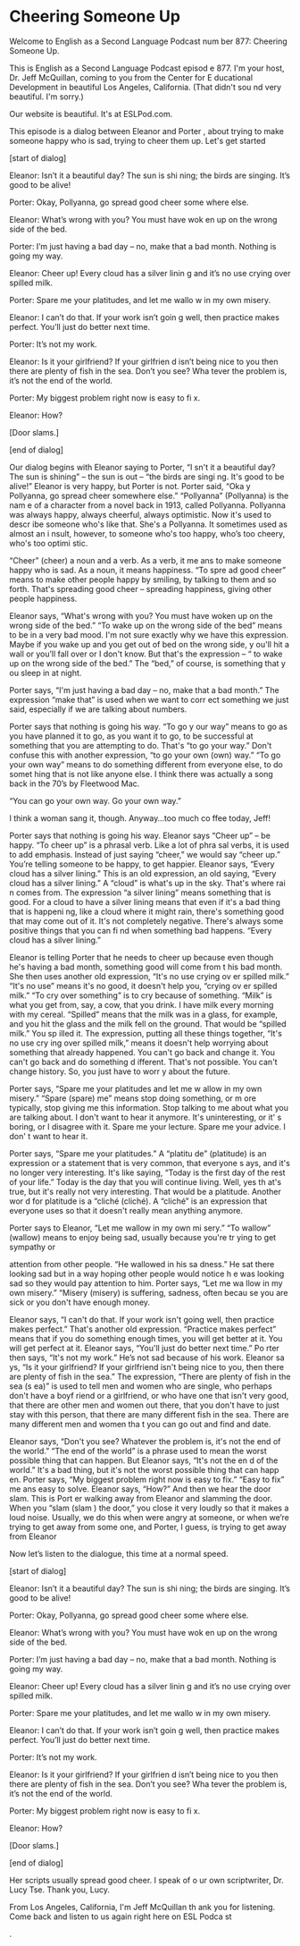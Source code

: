 # Cheering Someone Up

Welcome to English as a Second Language Podcast num ber 877: Cheering Someone Up.

This is English as a Second Language Podcast episod e 877. I'm your host, Dr. Jeff McQuillan, coming to you from the Center for E ducational Development in beautiful Los Angeles, California. (That didn't sou nd very beautiful. I'm sorry.)

Our website is beautiful. It's at ESLPod.com.

This episode is a dialog between Eleanor and Porter , about trying to make someone happy who is sad, trying to cheer them up. Let's get started

[start of dialog]

Eleanor:  Isn’t it a beautiful day?  The sun is shi ning; the birds are singing.  It’s good to be alive!

Porter:  Okay, Pollyanna, go spread good cheer some where else.

Eleanor:  What’s wrong with you?  You must have wok en up on the wrong side of the bed.

Porter:  I’m just having a bad day – no, make that a bad month.  Nothing is going my way.

Eleanor:  Cheer up!  Every cloud has a silver linin g and it’s no use crying over spilled milk.

Porter:  Spare me your platitudes, and let me wallo w in my own misery.

Eleanor:  I can’t do that.  If your work isn’t goin g well, then practice makes perfect.  You’ll just do better next time.

Porter:  It’s not my work.

Eleanor:  Is it your girlfriend?  If your girlfrien d isn’t being nice to you then there are plenty of fish in the sea.  Don’t you see?  Wha tever the problem is, it’s not the end of the world.

Porter:  My biggest problem right now is easy to fi x.

 Eleanor:  How?

[Door slams.]

[end of dialog]

Our dialog begins with Eleanor saying to Porter, “I sn't it a beautiful day? The sun is shining” – the sun is out – “the birds are singi ng. It's good to be alive!” Eleanor is very happy, but Porter is not. Porter said, “Oka y Pollyanna, go spread cheer somewhere else.” “Pollyanna” (Pollyanna) is the nam e of a character from a novel back in 1913, called Pollyanna. Pollyanna was  always happy, always cheerful, always optimistic. Now it's used to descr ibe someone who's like that. She's a Pollyanna. It sometimes used as almost an i nsult, however, to someone who's too happy, who’s too cheery, who's too optimi stic.

“Cheer” (cheer) a noun and a verb. As a verb, it me ans to make someone happy who is sad. As a noun, it means happiness. “To spre ad good cheer” means to make other people happy by smiling, by talking to them and so forth. That's spreading good cheer – spreading happiness, giving other people happiness.

Eleanor says, “What's wrong with you? You must have  woken up on the wrong side of the bed.” “To wake up on the wrong side of the bed” means to be in a very bad mood. I'm not sure exactly why we have this expression. Maybe if you wake up and you get out of bed on the wrong side, y ou'll hit a wall or you’ll fall over or I don't know. But that's the expression – “ to wake up on the wrong side of the bed.” The “bed,” of course, is something that y ou sleep in at night.

Porter says, “I'm just having a bad day – no,  make  that a bad month.” The expression “make that” is used when we want to corr ect something we just said, especially if we are talking about numbers.

Porter says that nothing is going his way. “To go y our way” means to go as you have planned it to go, as you want it to go, to be successful at something that you are attempting to do. That's “to go your way.” Don't confuse this with another expression, “to go your own (own) way.” “To go your  own way” means to do something different from everyone else, to do somet hing that is not like anyone else. I think there was actually a song back in the  70’s by Fleetwood Mac.

“You can go your own way. Go your own way.”

I think a woman sang it, though. Anyway…too much co ffee today, Jeff!

 Porter says that nothing is going his way. Eleanor says “Cheer up” – be happy. “To cheer up” is a phrasal verb. Like a lot of phra sal verbs, it is used to add emphasis. Instead of just saying “cheer,” we would say “cheer up.” You’re telling someone to be happy, to get happier. Eleanor says, “Every cloud has a silver lining.” This is an old expression, an old saying, “Every cloud has a silver lining.” A “cloud” is what's up in the sky. That's where rai n comes from. The expression “a silver lining” means something that is good. For  a cloud to have a silver lining means that even if it's a bad thing that is happeni ng, like a cloud where it might rain, there's something good that may come out of it. It's not completely negative. There's always some positive things that you can fi nd when something bad happens. “Every cloud has a silver lining.”

Eleanor is telling Porter that he needs to cheer up  because even though he's having a bad month, something good will come from t his bad month. She then uses another old expression, “It's no use crying ov er spilled milk.” “It's no use” means it's no good, it doesn't help you, “crying ov er spilled milk.” “To cry over something” is to cry because of something. “Milk” is what you get from, say, a cow, that you drink. I have milk every morning with  my cereal. “Spilled” means that the milk was in a glass, for example, and you hit the glass and the milk fell on the ground. That would be “spilled milk.” You sp illed it. The expression, putting all these things together, “It's no use cry ing over spilled milk,” means it doesn't help worrying about something that already happened. You can't go back and change it. You can't go back and do something d ifferent. That's not possible. You can't change history. So, you just have to worr y about the future.

Porter says, “Spare me your platitudes and let me w allow in my own misery.” “Spare (spare) me” means stop doing something, or m ore typically, stop giving me this information. Stop talking to me about what you are talking about. I don't want to hear it anymore. It's uninteresting, or it' s boring, or I disagree with it. Spare me your lecture. Spare me your advice. I don' t want to hear it.

Porter says, “Spare me your platitudes.” A “platitu de” (platitude) is an expression or a statement that is very common, that everyone s ays, and it's no longer very interesting. It's like saying, “Today is the first day of the rest of your life.” Today is the day that you will continue living. Well, yes th at's true, but it's really not very interesting. That would be a platitude. Another wor d for platitude is a “cliché (cliché). A “cliché” is an expression that everyone  uses so that it doesn't really mean anything anymore.

Porter says to Eleanor, “Let me wallow in my own mi sery.” “To wallow” (wallow) means to enjoy being sad, usually because you're tr ying to get sympathy or

attention from other people. “He wallowed in his sa dness.” He sat there looking sad but in a way hoping other people would notice h e was looking sad so they would pay attention to him. Porter says, “Let me wa llow in my own misery.” “Misery (misery) is suffering, sadness, often becau se you are sick or you don't have enough money.

Eleanor says, “I can't do that. If your work isn't going well, then practice makes perfect.” That's another old expression. “Practice makes perfect” means that if you do something enough times, you will get better at it. You will get perfect at it. Eleanor says, “You'll just do better next time.” Po rter then says, “It's not my work.” He’s not sad because of his work. Eleanor sa ys, “Is it your girlfriend? If your girlfriend isn't being nice to you, then there  are plenty of fish in the sea.” The expression, “There are plenty of fish in the sea (s ea)” is used to tell men and women who are single, who perhaps don't have a boyf riend or a girlfriend, or who have one that isn't very good, that there are other  men and women out there, that you don't have to just stay with this person, that there are many different fish in the sea. There are many different men and women tha t you can go out and find and date.

Eleanor says, “Don't you see? Whatever the problem is, it's not the end of the world.” “The end of the world” is a phrase used to mean the worst possible thing that can happen. But Eleanor says, “It's not the en d of the world.” It's a bad thing, but it's not the worst possible thing that can happ en. Porter says, “My biggest problem right now is easy to fix.” “Easy to fix” me ans easy to solve. Eleanor says, “How?” And then we hear the door slam. This is Port er walking away from Eleanor and slamming the door. When you “slam (slam ) the door,” you close it very loudly so that it makes a loud noise. Usually,  we do this when were angry at someone, or when we’re trying to get away from some one, and Porter, I guess, is trying to get away from Eleanor

Now let’s listen to the dialogue, this time at a normal speed.

[start of dialog]

Eleanor:  Isn’t it a beautiful day?  The sun is shi ning; the birds are singing.  It’s good to be alive!

Porter:  Okay, Pollyanna, go spread good cheer some where else.

Eleanor:  What’s wrong with you?  You must have wok en up on the wrong side of the bed.

Porter:  I’m just having a bad day – no, make that a bad month.  Nothing is going my way.

Eleanor:  Cheer up!  Every cloud has a silver linin g and it’s no use crying over spilled milk.

Porter:  Spare me your platitudes, and let me wallo w in my own misery.

Eleanor:  I can’t do that.  If your work isn’t goin g well, then practice makes perfect.  You’ll just do better next time.

Porter:  It’s not my work.

Eleanor:  Is it your girlfriend?  If your girlfrien d isn’t being nice to you then there are plenty of fish in the sea.  Don’t you see?  Wha tever the problem is, it’s not the end of the world.

Porter:  My biggest problem right now is easy to fi x.

Eleanor:  How?

[Door slams.]

[end of dialog]

Her scripts usually spread good cheer. I speak of o ur own scriptwriter, Dr. Lucy Tse. Thank you, Lucy.

From Los Angeles, California, I'm Jeff McQuillan th ank you for listening. Come back and listen to us again right here on ESL Podca st

.

